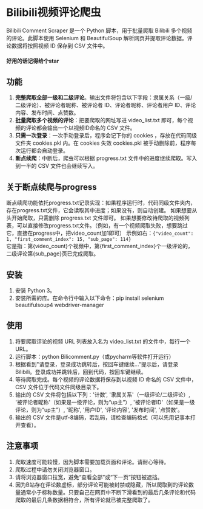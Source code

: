 # Bilibili视频评论爬虫

Bilibili Comment Scraper 是一个 Python 脚本，用于批量爬取 Bilibili 多个视频的评论。此脚本使用 Selenium 和 BeautifulSoup 解析网页并提取评论数据。评论数据将按照视频 ID 保存到 CSV 文件中。
#### 好用的话记得给个star

## 功能
1. **完整爬取全部一级和二级评论**。输出文件将包含以下字段：隶属关系（一级/二级评论）、被评论者昵称、被评论者 ID、评论者昵称、评论者用户 ID、评论内容、发布时间、点赞数。
2. **批量爬取多个视频的评论**：把要爬取的网址写进 video_list.txt 即可，每个视频的评论都会输出一个以视频ID命名的 CSV 文件。
3. **只需一次登录**：一次手动登录后，程序会记下你的 cookies ，存放在代码同级文件夹 cookies.pkl 内。在 cookies 失效 cookies.pkl 被手动删除前，程序每次运行都会自动登录。
4. **断点续爬**：中断后，爬虫可以根据 progress.txt 文件中的进度继续爬取。写入到一半的 CSV 文件也会继续写入。

## 关于断点续爬与progress
断点续爬功能依托progress.txt记录实现：如果程序运行时，代码同级文件夹内，存在progress.txt文件，它会读取其中进度；如果没有，则自动创建。
如果想要从头开始爬取，只需删除 progress.txt 文件即可。
如果想要修改待爬取的视频列表，可以直接修改progress.txt文件。（例如，有一个视频爬取失败，想要跳过它，直接在progress中，把video_count加1即可）
示例如右：`{"video_count": 1, "first_comment_index": 15, "sub_page": 114}`     
它是指：第{video_count}个视频中，第{first_comment_index}个一级评论的，二级评论第{sub_page}页已完成爬取。

## 安装
1. 安装 Python 3。
2. 安装所需的库。在命令行中输入以下命令：pip install selenium beautifulsoup4 webdriver-manager

## 使用
1. 将要爬取评论的视频 URL 列表放入名为 video_list.txt 的文件中，每行一个 URL。
2. 运行脚本：python Bilicomment.py（或pycharm等软件打开运行）
3. 根据看到"请登录，登录成功跳转后，按回车键继续..."提示后，请登录 Bilibili。登录成功并跳转后，回到代码，按回车键继续。
4. 等待爬取完成。每个视频的评论数据将保存到以视频 ID 命名的 CSV 文件中， CSV 文件位于代码文件同级目录下。
5. 输出的 CSV 文件将包括以下列：'计数', '隶属关系'（一级评论/二级评论）, '被评论者昵称'（如果是一级评论，则为“up主”）, '被评论者ID'（如果是一级评论，则为“up主”）, '昵称', '用户ID', '评论内容', '发布时间', '点赞数'。
6. 输出的 CSV 文件是utf-8编码，若乱码，请检查编码格式（可以先用记事本打开查看）。

## 注意事项
1. 爬取速度可能较慢，因为脚本需要加载页面和评论。请耐心等待。
2. 爬取过程中请勿关闭浏览器窗口。
3. 请将浏览器窗口拉宽，避免“查看全部”或“下一页”按钮被遮挡。
4. 因为B站存在评论数虚标，部分评论可能被封禁或隐藏，所以爬取到的评论数量通常小于标称数量。只要自己在网页中不断下滑看到的最后几条评论和代码爬取的最后几条数据相符合，所有评论就已被完整爬取了。
